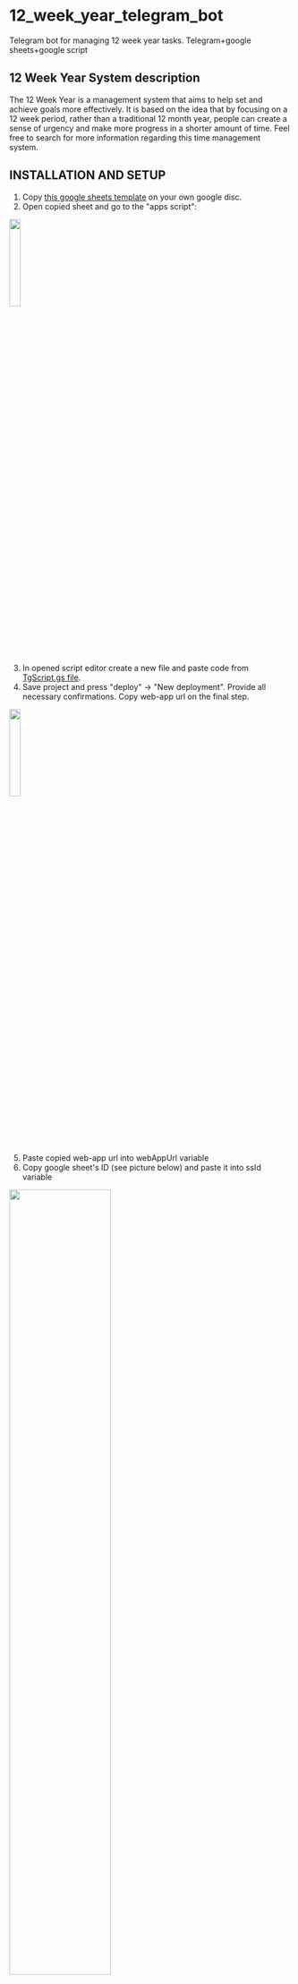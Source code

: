 # 12_week_year_telegram_bot
Telegram bot for managing 12 week year tasks. Telegram+google sheets+google script

## 12 Week Year System description

The 12 Week Year is a management system that aims to help set and achieve goals more effectively. It is based on the idea that by focusing on a 12 week period, rather than a traditional 12 month year, people can create a sense of urgency and make more progress in a shorter amount of time.
Feel free to search for more information regarding this time management system.

## INSTALLATION AND SETUP 

1. Copy [this google sheets template](https://docs.google.com/spreadsheets/d/17l0ZAdhq5ma_ePRZgc24IM9z8HG-rJReYDU-RIi5IA0) on your own google disc.
2. Open copied sheet and go to the "apps script":

<img src="https://user-images.githubusercontent.com/110247723/210877259-45ed2c46-b145-471d-9ebc-a5a0d70af26e.png" width="20%">

3. In opened script editor create a new file and paste code from [TgScript.gs file](https://github.com/DzHolub/12_week_year_telegram_bot/blob/main/TgScript.gs).
4. Save project and press "deploy" -> "New deployment". Provide all necessary confirmations. Copy web-app url on the final step.

<img src="https://user-images.githubusercontent.com/110247723/210880027-77a65d7d-bbd9-42f5-96e9-564619a9c38a.png" width="20%">

5. Paste copied web-app url into webAppUrl variable
6. Copy google sheet's ID (see picture below) and paste it into ssId variable 

<img src="https://user-images.githubusercontent.com/110247723/210883391-dc1b6364-856d-42f5-95e1-6d1582876b28.png" width="60%">

7. Create own Telegram bot with BotFather (instructions may be easily find in the internet).
6. Copy created bot's API key and paste it into apiToken variable.
7. Press "deploy" again and then "manage deployments" -> edit deployment as a new version.
8. In script editor window choose "initializeScript" and press "Run".
9. Return to the google sheets file:
* in "data" sheet change "B1" cell with desired year
* fill quarter and weekly tasks in "quarter_tasks_db" and "weekly_tasks_db" respectively. The 1st tasks in a row are always the most important tasks
10. Go to telegram bot chat and press "start" or use \start command.
11. Enjoy

## USAGE

* Type .[TASK NUMBER] [TASK DESCRIPTION] in order to add or change a week task with desired number. Ex.: .1 Buy a car
* Type ![TASK NUMBER] [TASK PROGRESS %] in order to change a week task's progress percent with desired number. Ex.: !2 23%
* Type @[TASK NUMBER] [TASK PROGRESS %] in order to add or change a quarter task with desired number. Ex.: @4 Relocate to Antarctica
* Type '[TASK NUMBER] [TASK PROGRESS %] in order to change a task's progress percent with desired number. Ex.: '2 100%
* /refresh - command to actualize data from sheets
* /help - command to get information about existing commands

